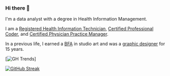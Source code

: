 ### Hi there 👋 

I'm a data analyst with a degree in Health Information Management.

I am a [Registered Health Information Technician](https://www.ahima.org/certification/RHIT), [Certified Professional Coder](https://www.aapc.com/certifications/cpc), and [Certified Physician Practice Manager](https://www.aapc.com/certifications/cppm).

In a previous life, I earned a [BFA](https://en.wikipedia.org/wiki/Bachelor_of_Fine_Arts) in studio art and was a [graphic designer](https://www.behance.net/andybruce1) for 15 years.

[![GH Trends](https://api.githubtrends.io/user/svg/andrewallenbruce/repos?time_range=one_year&loc_metric=changed&theme=dark)]

[![GitHub Streak](https://streak-stats.demolab.com?user=andrewallenbruce&theme=highcontrast&border_radius=10)](https://git.io/streak-stats)

<!--
**andrewallenbruce/andrewallenbruce** is a ✨ _special_ ✨ repository because its `README.md` (this file) appears on your GitHub profile.

Here are some ideas to get you started:

- 🔭 I’m currently working on ...
- 🌱 I’m currently learning ...
- 👯 I’m looking to collaborate on ...
- 🤔 I’m looking for help with ...
- 💬 Ask me about ...
- 📫 How to reach me: ...
- 😄 Pronouns: ...
- ⚡ Fun fact: ...
-->
